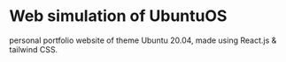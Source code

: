 # Web simulation of UbuntuOS

personal portfolio website of theme Ubuntu 20.04, made using React.js & tailwind CSS.
